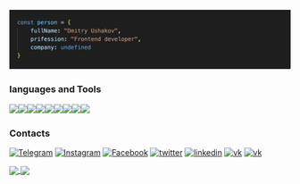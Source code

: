 ![Header](https://github.com/UshakovDmitry/UshakovDmitry/blob/main/SCR-20221123-vns.png)

### languages and Tools

<img src="https://img.shields.io/badge/HTML-141321?style=for-the-badge&logo=HTML5&logoColor="/><img src="https://img.shields.io/badge/CSS-141321?style=for-the-badge&logo=CSS3&logoColor=1E90FF"/><img src="https://img.shields.io/badge/sass-141321?style=for-the-badge&logo=sass&logoColor=#CC6699"/><img src="https://img.shields.io/badge/JavaScript-141321?style=for-the-badge&logo=JavaScript&logoColor=FFFF00"/><img src="https://img.shields.io/badge/react-141321?style=for-the-badge&logo=React&logoColor=00FFFF"/><img src="https://img.shields.io/badge/Typescript-141321?style=for-the-badge&logo=typescript&logoColor=#####3178C6"/><img src="https://img.shields.io/badge/webpack-141321?style=for-the-badge&logo=webpack&logoColor=##8DD6F9"/><img src="https://img.shields.io/badge/git-141321?style=for-the-badge&logo=git&logoColor=###F05032"/><img src="https://img.shields.io/badge/github-141321?style=for-the-badge&logo=github&logoColor=####181717"/> 

### Contacts

[![Telegram](https://img.shields.io/badge/-Telegram-141321?style=for-the-badge&logo=Telegram)](https://t.me/Mobil_08)
[![Instagram](https://img.shields.io/badge/-Instagram-141321?style=for-the-badge&logo=Instagram)](https://www.instagram.com/ushakov.08/)
[![Facebook](https://img.shields.io/badge/-Facebook-141321?style=for-the-badge&logo=Facebook)](https://www.facebook.com/profile.php?id=100004233817312)
[![twitter](https://img.shields.io/badge/-twitter-141321?style=for-the-badge&logo=twitter)](https://vk.com/ushakov_08)
[![linkedin](https://img.shields.io/badge/-linkedin-141321?style=for-the-badge&logo=linkedin)](https://www.linkedin.com/in/dmitry-ushakov-016438255/)
[![vk](https://img.shields.io/badge/-Вконтакте-141321?style=for-the-badge&logo=vk)](https://vk.com/ushakov_08)
[![vk](https://img.shields.io/badge/-HH-141321?style=for-the-badge&logo=headhunter)](https://vk.com/ushakov_08)

<a href="">
  <img align = "center" src="https://github-readme-stats.vercel.app/api?username=UshakovDmitry&card_width=450&theme=radical" />
</a>
 <a href="">
  <img align = "center" src="https://github-readme-stats.vercel.app/api/top-langs/?username=UshakovDmitry&layout=compact&card_width=340&theme=radical" />
</a>


